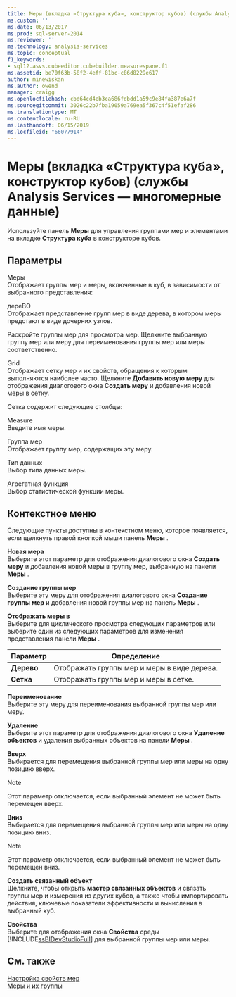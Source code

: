 ```yaml
---
title: Меры (вкладка «Структура куба», конструктор кубов) (службы Analysis Services — многомерные данные) | Документация Майкрософт
ms.custom: ''
ms.date: 06/13/2017
ms.prod: sql-server-2014
ms.reviewer: ''
ms.technology: analysis-services
ms.topic: conceptual
f1_keywords:
- sql12.asvs.cubeeditor.cubebuilder.measurespane.f1
ms.assetid: be70f63b-58f2-4eff-81bc-c86d8229e617
author: minewiskan
ms.author: owend
manager: craigg
ms.openlocfilehash: cbd64cd4eb3ca686fdbdd1a59c9e84fa387e6a7f
ms.sourcegitcommit: 3026c22b7fba19059a769ea5f367c4f51efaf286
ms.translationtype: MT
ms.contentlocale: ru-RU
ms.lasthandoff: 06/15/2019
ms.locfileid: "66077914"
---
```

# <a name="measures-cube-structure-tab-cube-designer-analysis-services---multidimensional-data"></a>Меры (вкладка «Структура куба», конструктор кубов) (службы Analysis Services — многомерные данные)
  Используйте панель **Меры** для управления группами мер и элементами на вкладке **Структура куба** в конструкторе кубов.  
  
## <a name="options"></a>Параметры  
 Меры  
 Отображает группы мер и меры, включенные в куб, в зависимости от выбранного представления:  
  
 дереВО  
 Отображает представление групп мер в виде дерева, в котором меры предстают в виде дочерних узлов.  
  
 Раскройте группы мер для просмотра мер. Щелкните выбранную группу мер или меру для переименования группы мер или меры соответственно.  
  
 Grid  
 Отображает сетку мер и их свойств, обращения к которым выполняются наиболее часто. Щелкните **Добавить новую меру** для отображения диалогового окна **Создать меру** и добавления новой меры в сетку.  
  
 Сетка содержит следующие столбцы:  
  
 Measure  
 Введите имя меры.  
  
 Группа мер  
 Отображает группу мер, содержащих эту меру.  
  
 Тип данных  
 Выбор типа данных меры.  
  
 Агрегатная функция  
 Выбор статистической функции меры.  
  
## <a name="context-menu"></a>Контекстное меню  
 Следующие пункты доступны в контекстном меню, которое появляется, если щелкнуть правой кнопкой мыши панель **Меры** .  
  
 **Новая мера**  
 Выберите этот параметр для отображения диалогового окна **Создать меру** и добавления новой меры в группу мер, выбранную на панели **Меры** .  
  
 **Создание группы мер**  
 Выберите эту меру для отображения диалогового окна **Создание группы мер** и добавления новой группы мер на панель **Меры** .  
  
 **Отображать меры в**  
 Выберите для циклического просмотра следующих параметров или выберите один из следующих параметров для изменения представления панели **Меры** .  
  
|Параметр|Определение|  
|------------|----------------|  
|**Дерево**|Отображать группы мер и меры в виде дерева.|  
|**Сетка**|Отображать группы мер и меры в сетке.|  
  
 **Переименование**  
 Выберите эту меру для переименования выбранной группы мер или меру.  
  
 **Удаление**  
 Выберите этот параметр для отображения диалогового окна **Удаление объектов** и удаления выбранных объектов на панели **Меры** .  
  
 **Вверх**  
 Выбирается для перемещения выбранной группы мер или меры на одну позицию вверх.  
  
> [!NOTE]  
>  Этот параметр отключается, если выбранный элемент не может быть перемещен вверх.  
  
 **Вниз**  
 Выбирается для перемещения выбранной группы мер или меры на одну позицию вниз.  
  
> [!NOTE]  
>  Этот параметр отключается, если выбранный элемент не может быть перемещен вниз.  
  
 **Создать связанный объект**  
 Щелкните, чтобы открыть **мастер связанных объектов** и связать группы мер и измерения из других кубов, а также чтобы импортировать действия, ключевые показатели эффективности и вычисления в выбранный куб.  
  
 **Свойства**  
 Выберите для отображения окна **Свойства** среды [!INCLUDE[ssBIDevStudioFull](../includes/ssbidevstudiofull-md.md)] для выбранной группы мер или меры.  
  
## <a name="see-also"></a>См. также  
 [Настройка свойств мер](multidimensional-models/configure-measure-properties.md)   
 [Меры и их группы](multidimensional-models/measures-and-measure-groups.md)  
  
  
